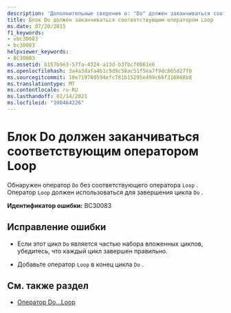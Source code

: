 ```yaml
---
description: 'Дополнительные сведения о: "Do" должен заканчиваться соответствующим оператором "Loop"'
title: Блок Do должен заканчиваться соответствующим оператором Loop
ms.date: 07/20/2015
f1_keywords:
- vbc30083
- bc30083
helpviewer_keywords:
- BC30083
ms.assetid: b157b9e3-57fa-4324-a13d-b37bcf0861e6
ms.openlocfilehash: 3a4a3dafa4b1c9d9c58ac51f5ea7f9dc865d27f0
ms.sourcegitcommit: 10e719780594efc781b15295e499c66f316068b8
ms.translationtype: MT
ms.contentlocale: ru-RU
ms.lasthandoff: 02/14/2021
ms.locfileid: "100464226"
---
```

# <a name="do-must-end-with-a-matching-loop"></a>Блок Do должен заканчиваться соответствующим оператором Loop

Обнаружен оператор `Do` без соответствующего оператора `Loop` . Оператор `Loop` должен использоваться для завершения цикла `Do` .  
  
 **Идентификатор ошибки:** BC30083  
  
## <a name="to-correct-this-error"></a>Исправление ошибки  
  
- Если этот цикл `Do` является частью набора вложенных циклов, убедитесь, что каждый цикл завершен правильно.  
  
- Добавьте оператор `Loop` в конец цикла `Do` .  
  
## <a name="see-also"></a>См. также раздел

- [Оператор Do…Loop](../language-reference/statements/do-loop-statement.md)
